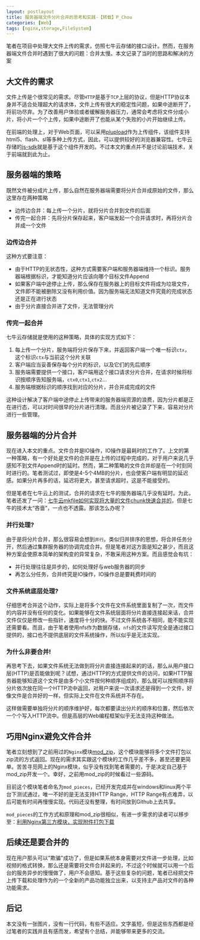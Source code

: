 ```yaml
---
layout: postlayout
title: 服务器端文件分片合并的思考和实践-【转载】P_Chou
categories: [Web]
tags: [nginx,storage,FileSystem]
---
```


笔者在项目中处理大文件上传的需求，仿照七牛云存储的接口设计。然而，在服务器端文件合并时遇到了很大的问题：合并太慢。本文记录了当时的思路和解决的方案


## 大文件的需求

文件上传是个很常见的需求。尽管`HTTP`是基于`TCP`上层的协议，但是HTTP协议本身并不适合处理超大的请求体，文件上传有很大的稳定性问题，如果中途断开了，将前功尽弃。为了改善用户体验或者缓解服务器压力，通常会考虑将文件分成小片，将小片一个个上传，如果中途断开了也能从某个失败的小片开始继续上传。

在前端的处理上，对于Web页面，可以采用[plupload](http://www.plupload.com/)作为上传组件，该组件支持html5、flash、sl等多种上传方式，因此，可以提供较好的浏览器兼容性。七牛云存储的[js-sdk](https://github.com/qiniupd/qiniu-js-sdk/)就是基于这个组件开发的。不过本文的重点并不是讨论前端技术，关于前端就到此为止。


## 服务器端的策略

既然文件被分成片上传，那么自然在服务器端需要将分片合并成原始的文件，那么这里存在两种策略

- 边传边合并：每上传一个分片，就将分片合并到文件的后面
- 传完一起合并：先将分片保存起来，客户端发起一个合并请求时，再将分片合并成一个文件

### 边传边合并

这种方式要注意：

- 由于HTTP的无状态性，这种方式需要客户端和服务器端维持一个标识。服务器端根据标识，才能知道分片应该向哪个目标文件Append
- 如果客户端中途停止上传，那么保存在服务器上的目标文件将成为垃圾文件，文件即不能被删除又没有利用价值。因为服务端无法知道文件究竟的完成状态还是正在进行状态
- 由于分片直接合并进了文件，无法管理分片

### 传完一起合并

七牛云存储就是使用的这种策略，具体的实现方式如下：

1. 每上传一个分片，服务端将分片保存下来，并返回客户端一个唯一标识`ctx`，这个标识`ctx`与当前这个分片关联
2. 客户端应当妥善保存每个分片的标识，以及它们的先后顺序
3. 服务端需要提供一个接口，客户端用这个接口请求分片合并，在请求时候将标识按顺序告知服务端，`ctx0`,`ctx1`,`ctx2`...
4. 服务端根据标识的顺序找到对应的分片，并合并成完成的文件

这种设计解决了客户端中途停止上传带来的服务器端资源的浪费，因为分片都是正在进行态，可以对时间很早的分片进行清理。而且分片被记录了下来，容易对分片进行一些管理。


## 服务器端的分片合并

现在进入本文的重点。文件合并是IO操作，IO操作是最耗时的工作了。上文的第一种策略，有一个好处是文件的合并是在上传的过程中完成的，对于用户来说几乎感知不到文件Append时的延时。然而，第二种策略的文件合并却是在一个时刻同时进行的。笔者测试过，即使是4-5个4MB的分片，也会使客户端有明显的延迟感。如果分片再多的话，延迟将更大，甚至请求超时，这是不能接受的。

但是笔者在七牛云上的测试，合并的请求在七牛的服务器端几乎没有延时。为此，笔者还发了一问：[七牛云mkfile如何实现将大量的文件chunk快速合并的](http://segmentfault.com/q/1010000000583916)，但是七牛的技术太“吝啬”，一点也不透露。那该怎么办呢？


### 并行处理?

由于是将分片合并，那么很容易会想到`并行`。类似归并排序的思想，将合并任务分开，然后通过集群服务器的协调完成合并。但是笔者对这方面是知之甚少，而且这种方案会使原本简单的架构变的异常复杂，不敢采用这种方案。而且感觉会有坑：

- 并行处理往往是异步的，如何处理好与web服务器的同步
- 再怎么分任务，合并终究是IO操作，IO操作总是要耗费时间的


### 文件系统底层处理?

仔细思考合并这个动作，实际上是将多个文件在文件系统里面复制了一次，而文件的内容并没有任何的变化。如果能够在文件系统层面将分片直接连接起来话，合并文件仅仅是修改一些指针，速度将十分的快。不过文件系统各不相同，能不能实现还需要看。而且，由于笔者使用nfs作为数据存储，`nfs`的文件读写完全是通过接口提供的，接口也不提供底层的文件系统操作，所以似乎是无法实现。


### 为什么非要合并!

再思考下去，如果文件系统无法做到将分片直接连接起来的的话，那么从用户接口层(HTTP)是否能做到呢？试想，通过HTTP的方式提供文件的访问，如果HTTP服务器能够知道这个文件是由多个小文件按何种顺序组成的，那么就可以按照顺序将分片依次放在同一个HTTP流中返回，对用户来说一次请求还是得到一个文件，好像文件是合并好的一样，但实际上文件在文件系统并不存在。

这样做需要单独将分片的顺序维护好，每次都要读出分片的顺序和位置，然后依次一个个写入HTTP流中。但是高层的Web编程框架似乎无法支持这种做法。


## 巧用Nginx避免文件合并

笔者立刻想到了之前用过的`Nginx`模块[mod_zip](https://github.com/evanmiller/mod_zip)，这个模块能够将多个文件打包以zip流的方式返回。现在的需求其实跟这个模块的工作几乎差不多，甚至还要更简单。苦苦寻觅网上的Nginx模块，似乎没有找到笔者需要的，于是决定自己基于mod_zip开发一个。幸好，之前用mod_zip的时候看过一些源码。

目前这个模块笔者命名为`mod_pieces`，已经开发完成并在windows和linux两个平台下测试通过，唯一不好的是无法支持HTTP Range，HTTP Range有点难弄，以后可能有时间再慢慢实现。代码还没有整理，有时间放到Github上去共享。

`mod_pieces`的工作方式和原理和mod_zip很相似，有进一步需求的读者可以移步至：[利用Nginx第三方模块，实现附件打包下载](http://www.pchou.info/open-source/2014/07/28/nginx-mod-zip.html) 


## 后续还是要合并的

现在用户那头可以"欺骗"成功了，但是如果系统本身需要对文件进一步处理，比如视频的格式转换，那么还是需要将文件合并起来的，不过这个时候就可以用一个后台的服务异步的慢慢做了，用户不会感知。基于这些复杂的问题，笔者已经把文件上传下载和处理作为的一个全新的产品功能独立出来，以支持主产品对文件的各种功能需求。


## 后记

本文没有一张图片，没有一行代码，有些不适应。文字虽短，但是这些东西都是经过笔者的实践并且有感而发，希望有个总结，并能够带来更多的交流。